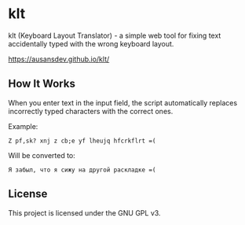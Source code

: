 # klt
klt (Keyboard Layout Translator) - a simple web tool for fixing text accidentally typed with the wrong keyboard layout.

https://ausansdev.github.io/klt/

## How It Works
When you enter text in the input field, the script automatically replaces incorrectly typed characters with the correct ones.

Example:
```
Z pf,sk? xnj z cb;e yf lheujq hfcrkflrt =(
```
Will be converted to:
```
Я забыл, что я сижу на другой раскладке =(
```

## License

This project is licensed under the GNU GPL v3.
